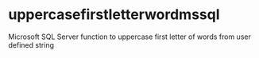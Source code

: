 # uppercasefirstletterwordmssql
Microsoft SQL Server function to uppercase first letter of words from user defined string
